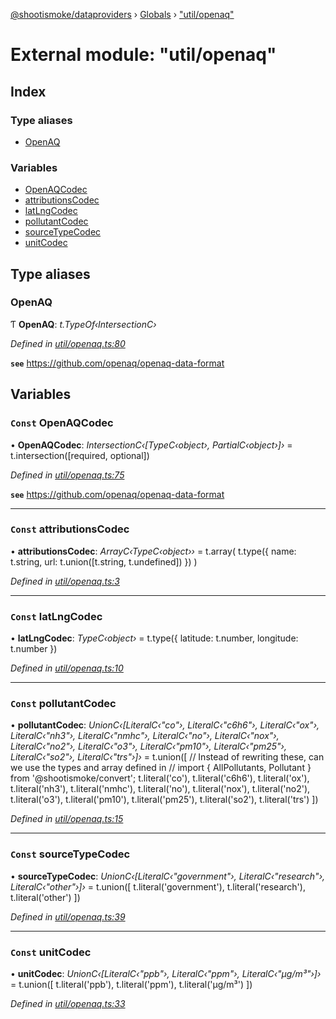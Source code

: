 [@shootismoke/dataproviders](../README.md) › [Globals](../globals.md) › ["util/openaq"](_util_openaq_.md)

# External module: "util/openaq"

## Index

### Type aliases

* [OpenAQ](_util_openaq_.md#openaq)

### Variables

* [OpenAQCodec](_util_openaq_.md#const-openaqcodec)
* [attributionsCodec](_util_openaq_.md#const-attributionscodec)
* [latLngCodec](_util_openaq_.md#const-latlngcodec)
* [pollutantCodec](_util_openaq_.md#const-pollutantcodec)
* [sourceTypeCodec](_util_openaq_.md#const-sourcetypecodec)
* [unitCodec](_util_openaq_.md#const-unitcodec)

## Type aliases

###  OpenAQ

Ƭ **OpenAQ**: *t.TypeOf‹IntersectionC›*

*Defined in [util/openaq.ts:80](https://github.com/shootismoke/common/blob/eaab9f5/packages/dataproviders/src/util/openaq.ts#L80)*

**`see`** https://github.com/openaq/openaq-data-format

## Variables

### `Const` OpenAQCodec

• **OpenAQCodec**: *IntersectionC‹[TypeC‹object›, PartialC‹object›]›* =  t.intersection([required, optional])

*Defined in [util/openaq.ts:75](https://github.com/shootismoke/common/blob/eaab9f5/packages/dataproviders/src/util/openaq.ts#L75)*

**`see`** https://github.com/openaq/openaq-data-format

___

### `Const` attributionsCodec

• **attributionsCodec**: *ArrayC‹TypeC‹object››* =  t.array(
  t.type({
    name: t.string,
    url: t.union([t.string, t.undefined])
  })
)

*Defined in [util/openaq.ts:3](https://github.com/shootismoke/common/blob/eaab9f5/packages/dataproviders/src/util/openaq.ts#L3)*

___

### `Const` latLngCodec

• **latLngCodec**: *TypeC‹object›* =  t.type({
  latitude: t.number,
  longitude: t.number
})

*Defined in [util/openaq.ts:10](https://github.com/shootismoke/common/blob/eaab9f5/packages/dataproviders/src/util/openaq.ts#L10)*

___

### `Const` pollutantCodec

• **pollutantCodec**: *UnionC‹[LiteralC‹"co"›, LiteralC‹"c6h6"›, LiteralC‹"ox"›, LiteralC‹"nh3"›, LiteralC‹"nmhc"›, LiteralC‹"no"›, LiteralC‹"nox"›, LiteralC‹"no2"›, LiteralC‹"o3"›, LiteralC‹"pm10"›, LiteralC‹"pm25"›, LiteralC‹"so2"›, LiteralC‹"trs"›]›* =  t.union([
  // Instead of rewriting these, can we use the types and array defined in
  // import { AllPollutants, Pollutant } from '@shootismoke/convert';
  t.literal('co'),
  t.literal('c6h6'),
  t.literal('ox'),
  t.literal('nh3'),
  t.literal('nmhc'),
  t.literal('no'),
  t.literal('nox'),
  t.literal('no2'),
  t.literal('o3'),
  t.literal('pm10'),
  t.literal('pm25'),
  t.literal('so2'),
  t.literal('trs')
])

*Defined in [util/openaq.ts:15](https://github.com/shootismoke/common/blob/eaab9f5/packages/dataproviders/src/util/openaq.ts#L15)*

___

### `Const` sourceTypeCodec

• **sourceTypeCodec**: *UnionC‹[LiteralC‹"government"›, LiteralC‹"research"›, LiteralC‹"other"›]›* =  t.union([
  t.literal('government'),
  t.literal('research'),
  t.literal('other')
])

*Defined in [util/openaq.ts:39](https://github.com/shootismoke/common/blob/eaab9f5/packages/dataproviders/src/util/openaq.ts#L39)*

___

### `Const` unitCodec

• **unitCodec**: *UnionC‹[LiteralC‹"ppb"›, LiteralC‹"ppm"›, LiteralC‹"µg/m³"›]›* =  t.union([
  t.literal('ppb'),
  t.literal('ppm'),
  t.literal('µg/m³')
])

*Defined in [util/openaq.ts:33](https://github.com/shootismoke/common/blob/eaab9f5/packages/dataproviders/src/util/openaq.ts#L33)*

